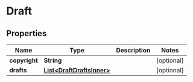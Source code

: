 

# Draft


## Properties

| Name | Type | Description | Notes |
|------------ | ------------- | ------------- | -------------|
|**copyright** | **String** |  |  [optional] |
|**drafts** | [**List&lt;DraftDraftsInner&gt;**](DraftDraftsInner.md) |  |  [optional] |




